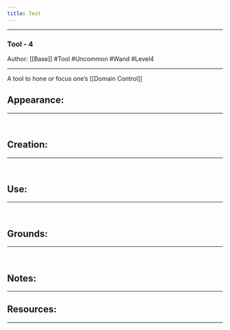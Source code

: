 ```yaml
---
title: Test
---
```



- - -
### Tool - 4
Author: [[Base]]
#Tool #Uncommon #Wand #Level4
- - - 
A tool to hone or focus one’s [[Domain Control]]

## Appearance:<br>
- - -

<br>

## Creation: <br>
- - -
<br>

## Use:<br>
- - -
<br>

## Grounds:<br>
- - -
<br>

## Notes:<br>
- - - 


## Resources:
- - -

